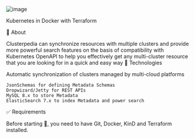![image](https://user-images.githubusercontent.com/23049337/234787014-81076696-54a6-4448-ac84-7e9f1c3b2669.png)

 
Kubernetes in Docker with Terraform



🎯 About

Clusterpedia can synchronize resources with multiple clusters and provide more powerful search features on the basis of compatibility with Kubernetes OpenAPI to help you effectively get any multi-cluster resource that you are looking for in a quick and easy way
🚀 Technologies

Automatic synchronization of clusters managed by multi-cloud platforms

    JsonSchemas for defining Metadata Schemas
    Dropwizard/Jetty for REST APIs
    MySQL 8.x to store Metadata
    ElasticSearch 7.x to index Metadata and power search

✅ Requirements

Before starting 🏁, you need to have Git, Docker, KinD and Terraform installed.

